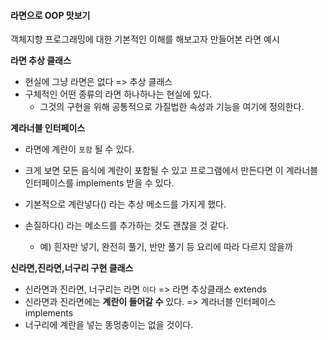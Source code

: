 

#### 라면으로 OOP 맛보기


객체지향 프로그래밍에 대한 기본적인 이해를 해보고자 만들어본 라면 예시


**라면 추상 클래스**

- 현실에 그냥 라면은 없다 => 추상 클래스
- 구체적인 어떤 종류의 라면 하나하나는 현실에 있다. 
	- 그것의 구현을 위해 공통적으로 가질법한 속성과 기능을 여기에 정의한다.



**계라너블 인터페이스**

- 라면에 계란이 `포함` 될 수 있다.

- 크게 보면 모든 음식에 계란이 포함될 수 있고 프로그램에서 만든다면 이 계라너블 인터페이스를 implements 받을 수 있다.


- 기본적으로 계란넣다() 라는 추상 메소드를 가지게 했다.

- 손질하다() 라는 메소드를 추가하는 것도 괜찮을 것 같다.
	- 예) 흰자만 넣기, 완전히 풀기, 반만 풀기 등 요리에 따라 다르지 않을까



**신라면,진라면,너구리 구현 클래스**

- 신라면과 진라면, 너구리는 라면 `이다` => 라면 추상클래스 extends
- 신라면과 진라면에는 **계란이 들어갈 수** 있다. => 계라너블 인터페이스 implements
- 너구리에 계란을 넣는 똥멍충이는 없을 것이다.



